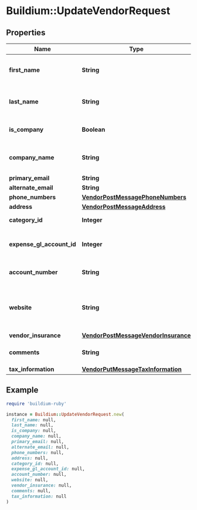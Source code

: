 # Buildium::UpdateVendorRequest

## Properties

| Name | Type | Description | Notes |
| ---- | ---- | ----------- | ----- |
| **first_name** | **String** | First name of the vendor. Required if &#x60;IsCompany&#x60; is &#x60;false&#x60;. The value cannot exceed 127 characters. | [optional] |
| **last_name** | **String** | Last name of the vendor. Required if &#x60;IsCompany&#x60; is &#x60;false&#x60;. The value cannot exceed 127 characters. | [optional] |
| **is_company** | **Boolean** | Indicates whether the vendor should be considered a company or person. |  |
| **company_name** | **String** | Company name of the vendor. Required if &#x60;IsCompany&#x60; is &#x60;true&#x60;. The value cannot exceed 127 characters. | [optional] |
| **primary_email** | **String** | Primary email for the vendor. | [optional] |
| **alternate_email** | **String** | Alternate email for the vendor. | [optional] |
| **phone_numbers** | [**VendorPostMessagePhoneNumbers**](VendorPostMessagePhoneNumbers.md) |  | [optional] |
| **address** | [**VendorPostMessageAddress**](VendorPostMessageAddress.md) |  | [optional] |
| **category_id** | **Integer** | The unique identifier of the vendor category. |  |
| **expense_gl_account_id** | **Integer** | The unique identifier of the default expense general ledger account to associate with the vendor. | [optional] |
| **account_number** | **String** | The account number of the vendor. The value cannot exceed 30 characters. | [optional] |
| **website** | **String** | The website of the vendor. The value must be a valid URL. For example \&quot;http://www.example.com\&quot;. The value cannot exceed 100 characters. | [optional] |
| **vendor_insurance** | [**VendorPostMessageVendorInsurance**](VendorPostMessageVendorInsurance.md) |  | [optional] |
| **comments** | **String** | Comments about the vendor. The value cannot exceed 65,535 characters. | [optional] |
| **tax_information** | [**VendorPutMessageTaxInformation**](VendorPutMessageTaxInformation.md) |  | [optional] |

## Example

```ruby
require 'buildium-ruby'

instance = Buildium::UpdateVendorRequest.new(
  first_name: null,
  last_name: null,
  is_company: null,
  company_name: null,
  primary_email: null,
  alternate_email: null,
  phone_numbers: null,
  address: null,
  category_id: null,
  expense_gl_account_id: null,
  account_number: null,
  website: null,
  vendor_insurance: null,
  comments: null,
  tax_information: null
)
```

